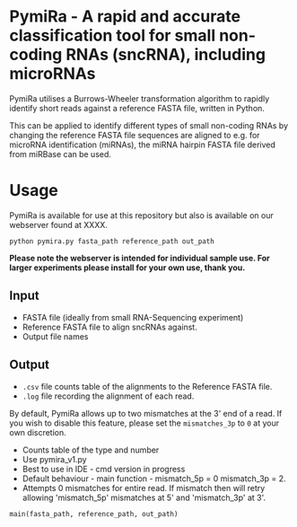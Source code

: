 # PymiRa - A rapid and accurate classification tool for small non-coding RNAs (sncRNA), including microRNAs
PymiRa utilises a Burrows-Wheeler transformation algorithm to rapidly identify short reads against a reference FASTA file, written in Python.

This can be applied to identify different types of small non-coding RNAs by changing the reference FASTA file sequences are aligned to e.g. for microRNA identification (miRNAs), 
the miRNA hairpin FASTA file derived from miRBase can be used.

# Usage
PymiRa is available for use at this repository but also is available on our webserver found at XXXX.

`python pymira.py fasta_path reference_path out_path`

**Please note the webserver is intended for individual sample use. For larger experiments please install for your own use, thank you.**

## Input
- FASTA file (ideally from small RNA-Sequencing experiment)
- Reference FASTA file to align sncRNAs against.
- Output file names

## Output
- `.csv` file counts table of the alignments to the Reference FASTA file.
- `.log` file recording the alignment of each read.

By default, PymiRa allows up to two mismatches at the 3' end of a read. If you wish to disable this feature, please set the `mismatches_3p` to `0` at your own discretion.


- Counts table of the type and number 
- Use pymira_v1.py
- Best to use in IDE - cmd version in progress
- Default behaviour - main function - mismatch_5p = 0 mismatch_3p = 2.
- Attempts 0 mismatches for entire read. If mismatch then will retry allowing 'mismatch_5p' mismatches at 5' and 'mismatch_3p' at 3'.

`main(fasta_path, reference_path, out_path)`
